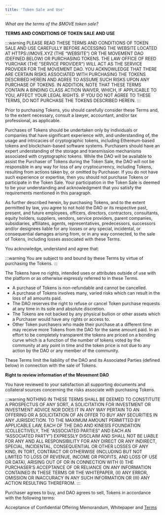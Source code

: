 ```yaml
---
title: 'Token Sale and Use'
---
```


_What are the terms of the $MOVE token sale?_

**TERMS AND CONDITIONS OF TOKEN SALE AND USE**

:::warning
PLEASE READ THESE TERMS AND CONDITIONS OF TOKEN SALE AND USE CAREFULLY BEFORE ACCESSING THE WEBSITE LOCATED AT HTTPS://MOVE.XYZ (THE “WEBSITE”) OR THE MOVEMENT DAO (DEFINED BELOW) OR PURCHASING TOKENS. THE LAW OFFICE OF REED YURCHAK (THE "SERVICE PROVIDER") WILL ACT AS THE SERVICE PROVIDER FOR THE MOVEMENT DAO. YOU ACKNOWLEDGE THAT THERE ARE CERTAIN RISKS ASSOCIATED WITH PURCHASING THE TOKENS DESCRIBED HEREIN AND AGREE TO ASSUME SUCH RISKS UPON ANY PURCHASE OF TOKENS. IN ADDITION, NOTE THAT THESE TERMS CONTAIN A BINDING CLASS ACTION WAIVER, WHICH, IF APPLICABLE TO YOU, AFFECT YOUR LEGAL RIGHTS. IF YOU DO NOT AGREE TO THESE TERMS, DO NOT PURCHASE THE TOKENS DESCRIBED HEREIN.
:::

Prior to purchasing Tokens, you should carefully consider these Terms and, to the extent necessary, consult a lawyer, accountant, and/or tax professional, as applicable.

Purchases of Tokens should be undertaken only by individuals or companies that have significant experience with, and understanding of, the usage and intricacies of cryptographic tokens, including Ethereum-based tokens and blockchain-based software systems. Purchasers should have an expert understanding of the storage and transmission mechanisms associated with cryptographic tokens. While the DAO will be available to assist the Purchaser of Tokens during the Token Sale, the DAO will not be responsible in any way for loss of any cryptocurrency, including Tokens, resulting from actions taken by, or omitted by Purchaser. If you do not have such experience or expertise, then you should not purchase Tokens or participate in the Token Sale. Your participation in the Token Sale is deemed to be your understanding and acknowledgment that you satisfy the requirements mentioned in this paragraph.

As further described herein, by purchasing Tokens, and to the extent permitted by law, you agree to not hold the DAO or its respective past, present, and future employees, officers, directors, contractors, consultants, equity holders, suppliers, vendors, service providers, parent companies, subsidiaries, affiliates, agents, representatives, predecessors, successors and/or designees liable for any losses or any special, incidental, or consequential damages arising from, or in any way connected, to the sale of Tokens, including losses associated with these Terms.

You acknowledge, understand and agree that:

:::warning
You are subject to and bound by these Terms by virtue of purchasing the Tokens.
:::

The Tokens have no rights, intended uses or attributes outside of use with the platform or as otherwise expressly referred to in these Terms.

- A purchase of Tokens is non-refundable and cannot be cancelled.
- A purchase of Tokens involves many, varied risks which can result in the loss of all amounts paid.
- The DAO reserves the right to refuse or cancel Token purchase requests at any time in its sole and absolute discretion.
- The Tokens are not backed by any physical bullion or other assets which a Purchaser would have any rights or access to.
- Other Token purchasers who made their purchase at a different time may receive more Tokens from the DAO for the same amount paid. In an effort to be completely transparent the tokens are priced on a bonding curve which is a function of the number of tokens voted by the community at any point in time and the token price is not due to any action by the DAO or any member of the community.

These Terms limit the liability of the DAO and its Associated Parties (defined below) in connection with the sale of Tokens.

**Right to review information of the Movement DAO**

You have reviewed to your satisfaction all supporting documents and collateral sources concerning the risks associate with purchasing Tokens.

:::warning
NOTHING IN THESE TERMS SHALL BE DEEMED TO CONSTITUTE A PROSPECTUS OF ANY SORT, A SOLICITATION FOR INVESTMENT OR INVESTMENT ADVICE NOR DOES IT IN ANY WAY PERTAIN TO AN OFFERING OR A SOLICITATION OF AN OFFER TO BUY ANY SECURITIES IN ANY JURISDICTION. TO THE MAXIMUM AMOUNT PERMITTED BY APPLICABLE LAW, EACH OF THE DAO AND KINESIS FOUNDATION (COLLECTIVELY, THE “ASSOCIATED PARTIES” AND EACH AN “ASSOCIATED PARTY”) EXPRESSLY DISCLAIM AND SHALL NOT BE LIABLE FOR ANY AND ALL RESPONSIBILITY FOR ANY DIRECT OR ANY INDIRECT, SPECIAL, INCIDENTAL, CONSEQUENTIAL OR OTHER LOSSES OF ANY KIND, IN TORT, CONTRACT OR OTHERWISE (INCLUDING BUT NOT LIMITED TO LOSS OF REVENUE, INCOME OR PROFITS, AND LOSS OF USE OR DATA), ARISING OUT OF OR IN CONNECTION WITH (I) THE PURCHASER’S ACCEPTANCE OF OR RELIANCE ON ANY INFORMATION CONTAINED IN THESE TERMS OR THE WHITEPAPER, (II) ANY ERROR, OMISSION OR INACCURACY IN ANY SUCH INFORMATION OR (III) ANY ACTION RESULTING THEREFROM.
:::

Purchaser agrees to buy, and DAO agrees to sell, Tokens in accordance with the following terms:

Acceptance of Confidential Offering Memorandum, Whitepaper and [Terms](./tou.md)
